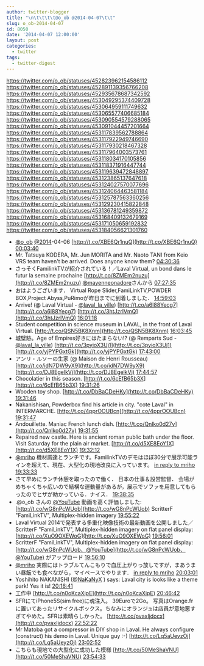 ```yaml
---
author: twitter-blogger
title: "\n\t\t\t\t@o_ob @2014-04-07\t\t"
slug: o_ob-2014-04-07
id: 8050
date: '2014-04-07 12:00:00'
layout: post
categories:
  - twitter
tags:
  - twitter-digest
---
```


https://twitter.com/o_ob/statuses/452823962154586112 https://twitter.com/o_ob/statuses/452891139356766208 https://twitter.com/o_ob/statuses/452935678687342592 https://twitter.com/o_ob/statuses/453049295374409728 https://twitter.com/o_ob/statuses/453064959111749632 https://twitter.com/o_ob/statuses/453065577406685184 https://twitter.com/o_ob/statuses/453090554579288065 https://twitter.com/o_ob/statuses/453091044457201664 https://twitter.com/o_ob/statuses/453117839562788864 https://twitter.com/o_ob/statuses/453117922949746690 https://twitter.com/o_ob/statuses/453117930218467328 https://twitter.com/o_ob/statuses/453117964003573761 https://twitter.com/o_ob/statuses/453118034170105856 https://twitter.com/o_ob/statuses/453118371916447744 https://twitter.com/o_ob/statuses/453119639472848897 https://twitter.com/o_ob/statuses/453123865137647618 https://twitter.com/o_ob/statuses/453124027570077696 https://twitter.com/o_ob/statuses/453124064463581184 https://twitter.com/o_ob/statuses/453125787563360256 https://twitter.com/o_ob/statuses/453129230415822848 https://twitter.com/o_ob/statuses/453136781249359872 https://twitter.com/o_ob/statuses/453168409132679169 https://twitter.com/o_ob/statuses/453171050659192832 https://twitter.com/o_ob/statuses/453184056621301760  

*   [@o_ob](https://twitter.com/o_ob) [@2014](https://twitter.com/2014)-04-06 [http://t.co/XBE6Qr1nuQ](http://t.co/XBE6Qr1nuQ) [00:03:40](https://twitter.com/o_ob/statuses/452823962154586112)
*   Mr. Tatsuya KODERA, Mr. Jun MORITA and Mr. Naoto TANI from Keio VRS team haven't be arrived. Does anyone know them? [04:30:36](https://twitter.com/o_ob/statuses/452891139356766208)
*   さっそくFamilinkTVが紹介されている！／Laval Virtual, un bond dans le futur la semaine prochaine [http://t.co/8ZMEm2nuzu](http://t.co/8ZMEm2nuzu) [@mayenneonadore](https://twitter.com/mayenneonadore)さんから [07:27:35](https://twitter.com/o_ob/statuses/452935678687342592)
*   おはようございます． Virtual Rope Slider,FamiLinkTV,POWDER BOX,Project Abyss,PuRimoが昨日までに到着しました． [14:59:03](https://twitter.com/o_ob/statuses/453049295374409728)
*   Arrive! (@ Laval Virtual - [@laval_la_ville](https://twitter.com/laval_la_ville)) [http://t.co/a6l88Yecg7](http://t.co/a6l88Yecg7) [http://t.co/3htJzrlVmQ](http://t.co/3htJzrlVmQ) [16:01:18](https://twitter.com/o_ob/statuses/453064959111749632)
*   Student competition in science museum in LAVAL, in the front of Laval Virtual. [http://t.co/QSN5BK8Xnm](http://t.co/QSN5BK8Xnm) [16:03:45](https://twitter.com/o_ob/statuses/453065577406685184)
*   城壁跡。Age of Empires好きにはたまらない⁉︎ (@ Remparts Sud - [@laval_la_ville](https://twitter.com/laval_la_ville)) [http://t.co/3pyioX3Uj1](http://t.co/3pyioX3Uj1) [http://t.co/yjPYPGxtGk](http://t.co/yjPYPGxtGk) [17:43:00](https://twitter.com/o_ob/statuses/453090554579288065)
*   アンリ・ルソーの生家 (@ Maison de Henri Rousseau) [http://t.co/idN7DW9yX9](http://t.co/idN7DW9yX9) [http://t.co/DJ8EgelkVj](http://t.co/DJ8EgelkVj) [17:44:57](https://twitter.com/o_ob/statuses/453091044457201664)
*   Chocolatier in this season. [http://t.co/6cEfB65b3X](http://t.co/6cEfB65b3X) [19:31:26](https://twitter.com/o_ob/statuses/453117839562788864)
*   Wooden toy shop. [http://t.co/DbBaCDeHKy](http://t.co/DbBaCDeHKy) [19:31:46](https://twitter.com/o_ob/statuses/453117922949746690)
*   Nakanishisan, Powderbox find his article in city. "cote Laval" in INTERMARCHE. [http://t.co/4pprOOUBcn](http://t.co/4pprOOUBcn) [19:31:47](https://twitter.com/o_ob/statuses/453117930218467328)
*   Andouillette. Maniac French lunch dish. [http://t.co/Qnlko0d27v](http://t.co/Qnlko0d27v) [19:31:55](https://twitter.com/o_ob/statuses/453117964003573761)
*   Repaired new castle. Here is ancient roman public bath under the floor. Visit Saturday for the plain air market. [http://t.co/d5XE8EoY1X](http://t.co/d5XE8EoY1X) [19:32:12](https://twitter.com/o_ob/statuses/453118034170105856)
*   [@mriho](https://twitter.com/mriho) 機材調達とランチです。FamilinkTVのデモはほぼ30分で展示可能ラインを超えて、現在、大型化の現地改良に入っています。 [in reply to mriho](https://twitter.com/mriho/statuses/453103971255582720) [19:33:33](https://twitter.com/o_ob/statuses/453118371916447744)
*   さて早めにランチ休憩を取ったので働く． 日本の仕事＆設営監督． 会場がめちゃくちゃ広いので結構な運動量があるが，展示でソファを用意してもらったのでヒザが助かっている．ナイス． [19:38:35](https://twitter.com/o_ob/statuses/453119639472848897)
*   .@o_ob さんの [@YouTube](https://twitter.com/YouTube) 動画を高く評価しました: [http://t.co/wG8nPcWUob](http://t.co/wG8nPcWUob) ScritterF "FamiLinkTV", Multiplex-hidden imagery [19:55:22](https://twitter.com/o_ob/statuses/453123865137647618)
*   Laval Virtual 2014で発表する多重化映像技術の最新動画を公開しました／ScritterF "FamiLinkTV", Multiplex-hidden imagery on flat panel display: [http://t.co/XuO9OXEWoG](http://t.co/XuO9OXEWoG) [19:56:01](https://twitter.com/o_ob/statuses/453124027570077696)
*   ScritterF "FamiLinkTV", Multiplex-hidden imagery on flat panel display: [http://t.co/wG8nPcWUob、@YouTube](http://t.co/wG8nPcWUob、@YouTube) がアップロード [19:56:10](https://twitter.com/o_ob/statuses/453124064463581184)
*   [@mriho](https://twitter.com/mriho) 実際にはトラブルてんこもりで血圧上がりっ放しですが，まあうまい昼飯でも食べながら，マイペースでやります． [in reply to mriho](https://twitter.com/mriho/statuses/453125304148430849) [20:03:01](https://twitter.com/o_ob/statuses/453125787563360256)
*   Yoshihito NAKANISHI ([@NaKaNyX](https://twitter.com/NaKaNyX) ) says: Laval city is looks like a theme park! Yes it is! [20:16:41](https://twitter.com/o_ob/statuses/453129230415822848)
*   工作中 [http://t.co/n0oKcaXipE](http://t.co/n0oKcaXipE) [20:46:42](https://twitter.com/o_ob/statuses/453136781249359872)
*   SFRにてiPhone5S(sim free)に魂注入。 39Euroで2Go。 写真はOrange.frに置いてあったリサイクルボックス。ちなみにオランジュは店員が意地悪すぎてやめた。SFRは素晴らしかった。 [http://t.co/pvaxIjdocx](http://t.co/pvaxIjdocx) [22:52:22](https://twitter.com/o_ob/statuses/453168409132679169)
*   Mr Matoba got a compressor in DIY shop in Laval. He always configure (construct) his demo in Laval. Unique guy :-) [http://t.co/Lq5aUeyzOj](http://t.co/Lq5aUeyzOj) [23:02:52](https://twitter.com/o_ob/statuses/453171050659192832)
*   こちらも現地での大型化に成功した模様 [http://t.co/50MeShaVNU](http://t.co/50MeShaVNU) [23:54:33](https://twitter.com/o_ob/statuses/453184056621301760)